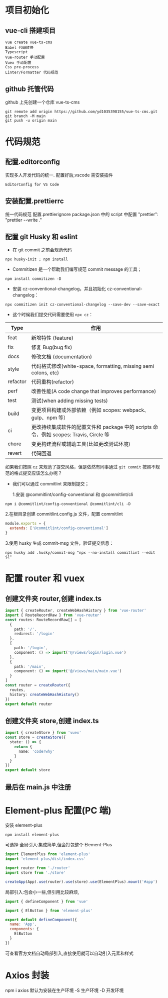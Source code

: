 # 项目初始化

## vue-cli 搭建项目

```shell
vue create vue-ts-cms
Babel 代码转换
Typescript
Vue-router 手动配置
Vuex 手动配置
Css pre-process
Linter/Formatter 代码规范
```

## github 托管代码

github 上先创建一个仓库 vue-ts-cms

```shell
git remote add origin https://github.com/yd1035398155/vue-ts-cms.git
git branch -M main
git push -u origin main
```

# 代码规范

## 配置.editorconfig

实现多人开发代码的统一.
配置好后,vscode 需安装插件

```
EditorConfig for VS Code
```

## 安装配置.prettierrc

统一代码规范
配置.prettierignore
package.json 中的 script 中配置
"prettier": "prettier --write ."

## 配置 git Husky 和 eslint

- 在 git commit 之前会规范代码

```shell
npx husky-init ; npm install
```

- Commitizen 是一个帮助我们编写规范 commit message 的工具；

```shell
npm install commitizen -D
```

- 安装 cz-conventional-changelog，并且初始化 cz-conventional-changelog：

```shell
npx commitizen init cz-conventional-changelog --save-dev --save-exact
```

- 这个时候我们提交代码需要使用 `npx cz`：

| Type     | 作用                                                                                   |
| -------- | -------------------------------------------------------------------------------------- |
| feat     | 新增特性 (feature)                                                                     |
| fix      | 修复 Bug(bug fix)                                                                      |
| docs     | 修改文档 (documentation)                                                               |
| style    | 代码格式修改(white-space, formatting, missing semi colons, etc)                        |
| refactor | 代码重构(refactor)                                                                     |
| perf     | 改善性能(A code change that improves performance)                                      |
| test     | 测试(when adding missing tests)                                                        |
| build    | 变更项目构建或外部依赖（例如 scopes: webpack、gulp、npm 等）                           |
| ci       | 更改持续集成软件的配置文件和 package 中的 scripts 命令，例如 scopes: Travis, Circle 等 |
| chore    | 变更构建流程或辅助工具(比如更改测试环境)                                               |
| revert   | 代码回退                                                                               |

如果我们按照 cz 来规范了提交风格，但是依然有同事通过 `git commit` 按照不规范的格式提交应该怎么办呢？

- 我们可以通过 commitlint 来限制提交；

  1.安装 @commitlint/config-conventional 和 @commitlint/cli

```shell
npm i @commitlint/config-conventional @commitlint/cli -D
```

2.在根目录创建 commitlint.config.js 文件，配置 commitlint

```js
module.exports = {
  extends: ['@commitlint/config-conventional']
}
```

3.使用 husky 生成 commit-msg 文件，验证提交信息：

```shell
npx husky add .husky/commit-msg "npx --no-install commitlint --edit $1"
```

# 配置 router 和 vuex

## 创建文件夹 router,创建 index.ts

```ts
import { createRouter, createWebHashHistory } from 'vue-router'
import { RouteRecordRaw } from 'vue-router'
const routes: RouteRecordRaw[] = [
  {
    path: '/',
    redirect: '/login'
  },
  {
    path: '/login',
    component: () => import('@/views/login/login.vue')
  },
  {
    path: '/main',
    component: () => import('@/views/main/main.vue')
  }
]
const router = createRouter({
  routes,
  history: createWebHashHistory()
})
export default router
```

## 创建文件夹 store,创建 index.ts

```ts
import { createStore } from 'vuex'
const store = createStore({
  state: () => {
    return {
      name: 'coderwhy'
    }
  }
})
export default store
```

## 最后在 main.js 中注册

# Element-plus 配置(PC 端)

安装 element-plus

```shell
npm install element-plus
```

可选择
全局引入:集成简单,但会打包整个 Element-Plus

```js
import ElementPlus from 'element-plus'
import 'element-plus/dist/index.css'

import router from './router'
import store from './store'

createApp(App).use(router).use(store).use(ElementPlus).mount('#app')
```

局部引入:包会小一些,但引用比较麻烦,

```js
import { defineComponent } from 'vue'

import { ElButton } from 'element-plus'

export default defineComponent({
  name: 'App',
  components: {
    ElButton
  }
})
```

可查看官方文档自动局部引入,直接使用就可以自动引入元素和样式

# Axios 封装

npm i axios
默认为安装在生产环境 -S 生产环境 -D 开发环境
